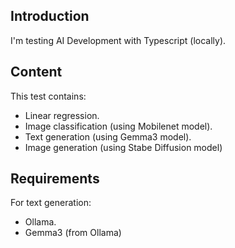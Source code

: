 ## Introduction
I'm testing AI Development with Typescript (locally).

## Content
This test contains:
- Linear regression.
- Image classification (using Mobilenet model).
- Text generation (using Gemma3 model).
- Image generation (using Stabe Diffusion model)

## Requirements
For text generation:
- Ollama.
- Gemma3 (from Ollama)
